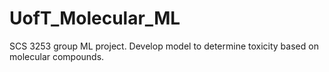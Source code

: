 # UofT_Molecular_ML
SCS 3253 group ML project. Develop model to determine toxicity based on molecular compounds.
